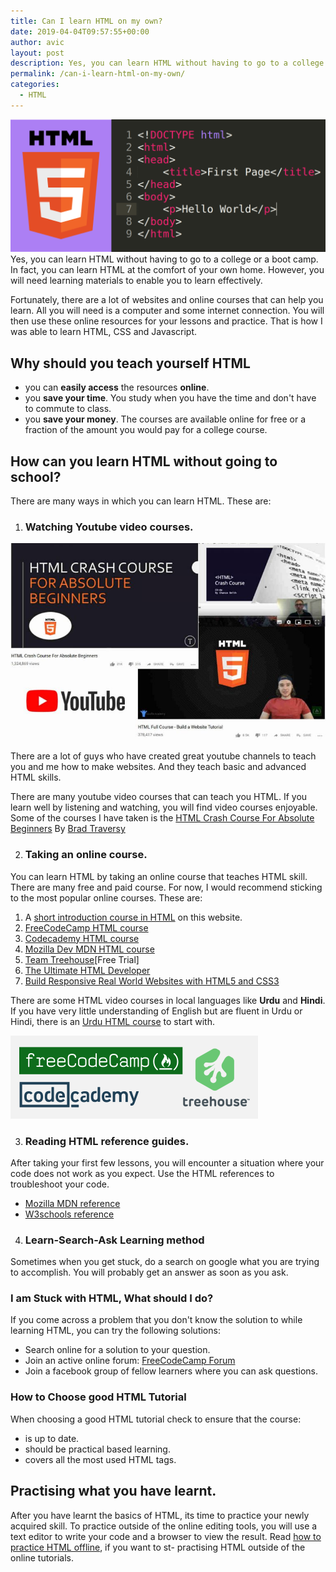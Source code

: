 ```yaml
---
title: Can I learn HTML on my own?
date: 2019-04-04T09:57:55+00:00
author: avic
layout: post
description: Yes, you can learn HTML without having to go to a college or a boot camp. In fact, you can learn HTML at the comfort of your own home.
permalink: /can-i-learn-html-on-my-own/
categories:
  - HTML
---
```

<img class="aligncenter wp-image-258 size-full" src="/public/04/html-code.png" alt="Beginner HTML CODE on a text editor">
Yes, you can learn HTML without having to go to a college or a boot camp. In fact, you can learn HTML at the comfort of your own home. However, you will need learning materials to enable you to learn effectively.

Fortunately, there are a lot of websites and online courses that can help you learn. All you will need is a computer and some internet connection. You will then use these online resources for your lessons and practice. That is how I was able to learn HTML, CSS and Javascript.

## Why should you teach yourself HTML

  - you can <strong>easily access</strong> the resources <strong>online</strong>.
  - you <strong>save your time</strong>. You study when you have the time and don't have to commute to class.<br /> 
  - you <strong>save your money</strong>. The courses are available online for free or a fraction of the amount you would pay for a college course.

## How can you learn HTML without going to school?

There are many ways in which you can learn HTML. These are:

  1. ###  Watching Youtube video courses.

<img class="aligncenter size-full wp-image-260" src="/public/04/youtube-html-courses-768x480.jpg" alt="HTML courses on Youtube collage">

There are a lot of guys who have created great youtube channels to teach you and me how to make websites. And they teach basic and advanced HTML skills.

There are many youtube video courses that can teach you HTML. If you learn well by listening and watching, you will find video courses enjoyable. Some of the courses I have taken is the <a href="https://youtu.be/UB1O30fR-EE">HTML Crash Course For Absolute Beginners</a> By <a href="https://www.udemy.com/modern-html-css-from-the-beginning/#instructor-1">Brad Traversy</a>

<ol start="2">
  <li>
    <h3>
      Taking an online course.
    </h3>
  </li>
</ol>

You can learn HTML by taking an online course that teaches HTML skill. There are many free and paid course. For now, I would recommend sticking to the most popular online courses. These are:
  <ol>
    <li>
      A <a href="/practice-html/">short introduction course in HTML</a> on this website.
    </li>
    <li>
      <a href="https://learn.freecodecamp.org/responsive-web-design/basic-html-and-html5">FreeCodeCamp HTML course</a>
    </li>
    <li>
      <a href="https://www.codecademy.com/learn/learn-html">Codecademy HTML course</a>
    </li>
    <li>
      <a href="https://developer.mozilla.org/en-US/docs/Learn/Getting_started_with_the_web/HTML_basics">Mozilla Dev MDN HTML course</a>
    </li>
    <li>
      <a href="http://teamtreehouse.com/learn/html">Team Treehouse</a>[Free Trial]
    </li>  
    <li>
      <a href="https://www.udemy.com/the-ultimate-html-developer/">The Ultimate HTML Developer</a> 
    </li>
    <li>
      <a href="https://www.udemy.com/design-and-develop-a-killer-website-with-html5-and-css3/">Build Responsive Real World Websites with HTML5 and CSS3</a>
    </li>
  </ol>

There are some HTML video courses in local languages like <strong>Urdu</strong> and <strong>Hindi</strong>. If you have very little understanding of English but are fluent in Urdu or Hindi, there is an <a href="https://www.udemy.com/html-in-urdu-hindi-a-complete-course-with-projects/" target="_blank" rel="noopener noreferrer">Urdu HTML course</a> to start with.

<img class="aligncenter wp-image-262 size-full" src="/public/04/online-courses-logos.png" alt="online courses logos">

<ol start="3">
  <li>
    <h3>
      Reading HTML reference guides.
    </h3>
  </li>
</ol>

After taking your first few lessons, you will encounter a situation where your code does not work as you expect. Use the HTML references to troubleshoot your code.

- <a href="https://developer.mozilla.org/en-US/docs/Web/HTML/Element">Mozilla MDN reference</a>
- <a href="https://www.w3schools.com/tags/">W3schools reference</a>

<ol start="4">
  <li>
    <h3>
      Learn-Search-Ask Learning method
    </h3>
  </li>
</ol>

Sometimes when you get stuck, do a search on google what you are trying to accomplish. You will probably get an answer as soon as you ask.

### I am Stuck with HTML, What should I do?
If you come across a problem that you don't know the solution to while learning HTML, you can try the following solutions:
- Search online for a solution to your question.
- Join an active online forum: [FreeCodeCamp Forum](https://forum.freecodecamp.org)
- Join a facebook group of fellow learners where you can ask questions.

### How to Choose good HTML Tutorial
When choosing a good HTML tutorial check to ensure that the course:
- is up to date.
- should be practical based learning.
- covers all the most used HTML tags.

## Practising what you have learnt.

After you have learnt the basics of HTML, its time to practice your newly acquired skill. To practice outside of the online editing tools, you will use a text editor to write your code and a browser to view the result. Read <a href="/how-to-practice-html-offline/">how to practice HTML offline</a>, if you want to st-  practising HTML outside of the online tutorials.


